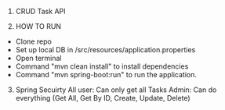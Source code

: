 1. CRUD Task API

2. HOW TO RUN
- Clone repo
- Set up local DB in /src/resources/application.properties
- Open terminal
- Command "mvn clean install" to install dependencies
- Command "mvn spring-boot:run" to run the application.

3. Spring Secuirty
All user: Can only get all Tasks
Admin: Can do everything (Get All, Get By ID, Create, Update, Delete)
